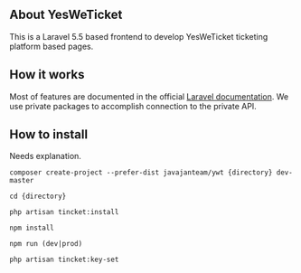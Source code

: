## About YesWeTicket

This is a Laravel 5.5 based frontend to develop YesWeTicket ticketing platform based pages.

## How it works

Most of features are documented in the official [Laravel documentation](https://laravel.com/docs). We use private packages to accomplish connection to the private API.

## How to install

Needs explanation.

`composer create-project --prefer-dist javajanteam/ywt {directory} dev-master`

`cd {directory}` 

`php artisan tincket:install` 

`npm install`

`npm run (dev|prod)`

`php artisan tincket:key-set` 


